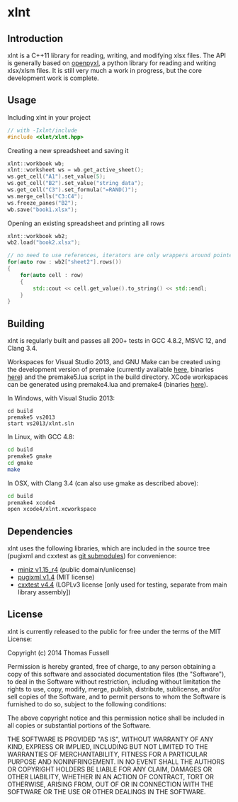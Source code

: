 xlnt
====

## Introduction
xlnt is a C++11 library for reading, writing, and modifying xlsx files. The API is generally based on [openpyxl](https://bitbucket.org/openpyxl/openpyxl), a python library for reading and writing xlsx/xlsm files. It is still very much a work in progress, but the core development work is complete.

## Usage
Including xlnt in your project
```c++
// with -Ixlnt/include
#include <xlnt/xlnt.hpp>
```

Creating a new spreadsheet and saving it
```c++
xlnt::workbook wb;
xlnt::worksheet ws = wb.get_active_sheet();
ws.get_cell("A1").set_value(5);
ws.get_cell("B2").set_value("string data");
ws.get_cell("C3").set_formula("=RAND()");
ws.merge_cells("C3:C4");
ws.freeze_panes("B2");
wb.save("book1.xlsx");
```

Opening an existing spreadsheet and printing all rows
```c++
xlnt::workbook wb2;
wb2.load("book2.xlsx");

// no need to use references, iterators are only wrappers around pointers to memory in the workbook
for(auto row : wb2["sheet2"].rows())
{
    for(auto cell : row)
    {
        std::cout << cell.get_value().to_string() << std::endl;
    }
}
```

## Building
xlnt is regularly built and passes all 200+ tests in GCC 4.8.2, MSVC 12, and Clang 3.4.

Workspaces for Visual Studio 2013, and GNU Make can be created using the development version of premake (currently available [here](https://bitbucket.org/premake/premake-dev), binaries [here](http://sourceforge.net/projects/premake/files/Premake/nightlies/)) and the premake5.lua script in the build directory. XCode workspaces can be generated using premake4.lua and premake4 (binaries [here](http://sourceforge.net/projects/premake/files/Premake/4.3/)).

In Windows, with Visual Studio 2013:
```batch
cd build
premake5 vs2013
start vs2013/xlnt.sln
```

In Linux, with GCC 4.8:
```bash
cd build
premake5 gmake
cd gmake
make
```

In OSX, with Clang 3.4 (can also use gmake as described above):
```bash
cd build
premake4 xcode4
open xcode4/xlnt.xcworkspace
```

## Dependencies
xlnt uses the following libraries, which are included in the source tree (pugixml and cxxtest as [git submodules](https://git-scm.com/book/en/v2/Git-Tools-Submodules#Cloning-a-Project-with-Submodules)) for convenience:
- [miniz v1.15_r4](https://code.google.com/p/miniz/) (public domain/unlicense)
- [pugixml v1.4](http://pugixml.org/) (MIT license)
- [cxxtest v4.4](http://cxxtest.com/) (LGPLv3 license [only used for testing, separate from main library assembly])

## License
xlnt is currently released to the public for free under the terms of the MIT License:

Copyright (c) 2014 Thomas Fussell

Permission is hereby granted, free of charge, to any person obtaining a copy
of this software and associated documentation files (the "Software"), to deal
in the Software without restriction, including without limitation the rights
to use, copy, modify, merge, publish, distribute, sublicense, and/or sell
copies of the Software, and to permit persons to whom the Software is
furnished to do so, subject to the following conditions:

The above copyright notice and this permission notice shall be included in
all copies or substantial portions of the Software.

THE SOFTWARE IS PROVIDED "AS IS", WITHOUT WARRANTY OF ANY KIND, EXPRESS OR
IMPLIED, INCLUDING BUT NOT LIMITED TO THE WARRANTIES OF MERCHANTABILITY,
FITNESS FOR A PARTICULAR PURPOSE AND NONINFRINGEMENT. IN NO EVENT SHALL THE
AUTHORS OR COPYRIGHT HOLDERS BE LIABLE FOR ANY CLAIM, DAMAGES OR OTHER
LIABILITY, WHETHER IN AN ACTION OF CONTRACT, TORT OR OTHERWISE, ARISING FROM,
OUT OF OR IN CONNECTION WITH THE SOFTWARE OR THE USE OR OTHER DEALINGS IN
THE SOFTWARE.
